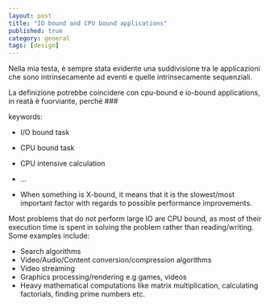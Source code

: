 ```yaml
---
layout: post
title: "IO bound and CPU bound applications"
published: true
category: general
tags: [design]
---
```


Nella mia testa, è sempre stata evidente una suddivisione tra le applicazioni che sono
intrinsecamente ad eventi e quelle intrinsecamente sequenziali.

La definizione potrebbe coincidere con cpu-bound e io-bound applications,
in reatà è fuorviante, perché ###

keywords:

* I/O bound task
* CPU bound task
* CPU intensive calculation
* ...

* When something is X-bound, it means that it is the slowest/most important factor with regards to possible performance improvements.

Most problems that do not perform large IO are CPU bound, as most of their execution time is spent in solving the problem rather than reading/writing. Some examples include:

* Search algorithms
* Video/Audio/Content conversion/compression algorithms
* Video streaming
* Graphics processing/rendering e.g games, videos
* Heavy mathematical computations like matrix multiplication, calculating factorials, finding prime numbers etc.

